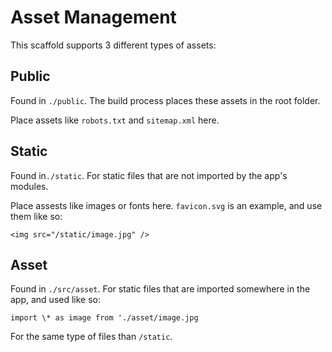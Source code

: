 # Asset Management

This scaffold supports 3 different types of assets:

## Public

Found in `./public`.
The build process places these assets in the root folder.

Place assets like `robots.txt` and `sitemap.xml` here.

## Static

Found in`./static`.
For static files that are not imported by the app's modules.

Place assests like images or fonts here. `favicon.svg` is an example, and use them like so:

`<img src="/static/image.jpg" />`

## Asset

Found in `./src/asset`.
For static files that are imported somewhere in the app, and used like so:

`import \* as image from './asset/image.jpg`

For the same type of files than `/static`.
